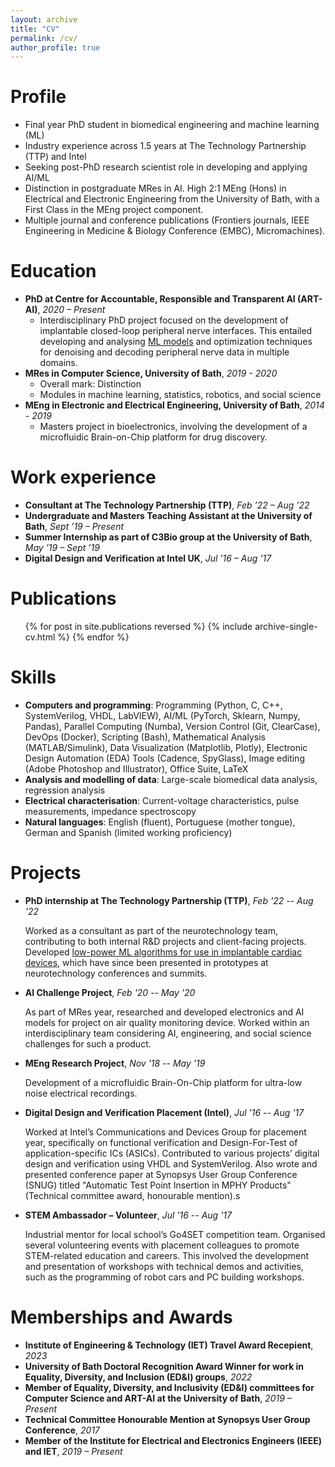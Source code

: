 ```yaml
---
layout: archive
title: "CV"
permalink: /cv/
author_profile: true
---
```


Profile
======
* Final year PhD student in biomedical engineering and machine learning (ML)
* Industry experience across 1.5 years at The Technology Partnership (TTP) and Intel
* Seeking post-PhD research scientist role in developing and applying AI/ML
* Distinction in postgraduate MRes in AI. High 2:1 MEng (Hons) in Electrical and Electronic Engineering from the University of Bath, with a First Class in the MEng project component.
* Multiple journal and conference publications (Frontiers journals, IEEE Engineering in Medicine & Biology Conference (EMBC), Micromachines).

Education
======
* <b>PhD at Centre for Accountable, Responsible and Transparent AI (ART-AI)</b>, <i>2020 – Present</i>
  * Interdisciplinary PhD project focused on the development of implantable closed-loop peripheral nerve interfaces. This entailed developing and analysing [ML models](https://github.com/mjribeiro/pns-ml-denoising) and optimization techniques for denoising and decoding peripheral nerve data in multiple domains.
* <b>MRes in Computer Science, University of Bath</b>, <i>2019 - 2020</i>
	* Overall mark: Distinction
	* Modules in machine learning, statistics, robotics, and social science
* <b>MEng in Electronic and Electrical Engineering, University of Bath</b>, <i>2014 - 2019</i>
  * Masters project in bioelectronics, involving the development of a microfluidic Brain-on-Chip platform for drug discovery.

Work experience
======
 * <b>Consultant at The Technology Partnership (TTP)</b>, <i>Feb ’22 – Aug ’22</i>
 * <b>Undergraduate and Masters Teaching Assistant at the University of Bath</b>, <i>Sept ’19 – Present</i>
 * <b>Summer Internship as part of C3Bio group at the University of Bath</b>, <i>May ’19 – Sept ’19</i>
 * <b>Digital Design and Verification at Intel UK</b>, <i>Jul ’16 – Aug ’17</i>

Publications
======
  <ul>{% for post in site.publications reversed %}
    {% include archive-single-cv.html %}
  {% endfor %}</ul>

Skills
======
* <b>Computers and programming</b>: Programming (Python, C, C++, SystemVerilog, VHDL, LabVIEW), AI/ML (PyTorch, Sklearn, Numpy, Pandas), Parallel Computing (Numba), Version Control (Git, ClearCase), DevOps (Docker), Scripting (Bash), Mathematical Analysis (MATLAB/Simulink), Data Visualization (Matplotlib, Plotly), Electronic Design Automation (EDA) Tools (Cadence, SpyGlass), Image editing (Adobe Photoshop and Illustrator), Office Suite, LaTeX
* <b>Analysis and modelling of data</b>: Large-scale biomedical data analysis, regression analysis
* <b>Electrical characterisation</b>: Current-voltage characteristics, pulse measurements, impedance spectroscopy
* <b>Natural languages</b>: English (fluent), Portuguese (mother tongue), German and Spanish (limited working proficiency)

Projects
======
* <b>PhD internship at The Technology Partnership (TTP)</b>, <i>Feb '22 -- Aug '22</i>

  Worked as a consultant as part of the neurotechnology team, contributing to both internal R\&D projects and client-facing projects. Developed [low-power ML algorithms for use in implantable cardiac devices](https://www.linkedin.com/posts/mafalda-j-ribeiro_machinelearning-ttp-activity-6978670651268067328-iBKR?utm_source=share&utm_medium=member_desktop), which have since been presented in prototypes at neurotechnology conferences and summits.

* <b>AI Challenge Project</b>, <i>Feb '20 -- May '20</i>

  As part of MRes year, researched and developed electronics and AI models for project on air quality monitoring device. Worked within an interdisciplinary team considering AI, engineering, and social science challenges for such a product.

* <b>MEng Research Project</b>, <i>Nov '18 -- May '19</i>

  Development of a microfluidic Brain-On-Chip platform for ultra-low noise electrical recordings.

* <b>Digital Design and Verification Placement (Intel)</b>, <i>Jul '16 -- Aug '17</i>

  Worked at Intel’s Communications and Devices Group for placement year, specifically on functional verification and Design-For-Test of application-specific ICs (ASICs). Contributed to various projects’ digital design and verification using VHDL and SystemVerilog. Also wrote and presented conference paper at Synopsys User Group Conference (SNUG)  titled "Automatic Test Point Insertion in MPHY Products" (Technical committee award, honourable mention).s

* <b>STEM Ambassador – Volunteer</b>, <i>Jul '16 -- Aug '17</i>

  Industrial mentor for local school’s Go4SET competition team. Organised several volunteering events with placement colleagues to promote STEM-related education and careers. This involved the development and presentation of workshops with technical demos and activities, such as the programming of robot cars and PC building workshops.

Memberships and Awards
======
* <b>Institute of Engineering & Technology (IET) Travel Award Recepient</b>, <i>2023</i>
* <b>University of Bath Doctoral Recognition Award Winner for work in Equality, Diversity, and Inclusion (ED&I) groups</b>, <i>2022</i>
* <b>Member of Equality, Diversity, and Inclusivity (ED&I) committees for Computer Science and ART-AI at the University of Bath</b>, <i>2019 – Present</i>
* <b>Technical Committee Honourable Mention at Synopsys User Group Conference</b>, <i>2017</i>
* <b>Member of the Institute for Electrical and Electronics Engineers (IEEE) and IET</b>, <i>2019 – Present</i>

